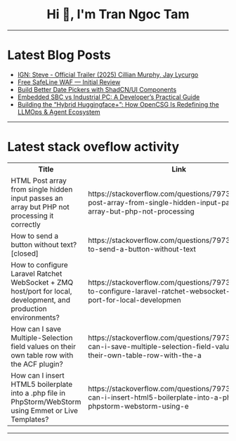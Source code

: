 <h1 align="center">Hi 👋, I'm Tran Ngoc Tam</h1>

---

# Latest Blog Posts 
<!-- BLOG-POST-LIST:START -->
- [IGN: Steve - Official Trailer &lpar;2025&rpar; Cillian Murphy, Jay Lycurgo](https://dev.to/gg_news/ign-steve-official-trailer-2025-cillian-murphy-jay-lycurgo-2e4g)
- [Free SafeLine WAF — Initial Review](https://dev.to/carrie_luo1/free-safeline-waf-initial-review-o5e)
- [Build Better Date Pickers with ShadCN/UI Components](https://dev.to/jqueryscript/build-better-date-pickers-with-shadcnui-components-91p)
- [Embedded SBC vs Industrial PC: A Developer’s Practical Guide](https://dev.to/lauraaa/embedded-sbc-vs-industrial-pc-a-developers-practical-guide-3g42)
- [Building the “Hybrid Huggingface+”: How OpenCSG Is Redefining the LLMOps &amp; Agent Ecosystem](https://dev.to/opencsg/building-the-hybrid-huggingface-how-opencsg-is-redefining-the-llmops-agent-ecosystem-472e)
<!-- BLOG-POST-LIST:END -->

---

# Latest stack oveflow activity
<table>
  <tr><th>Title</th><th>Link</th></tr>
  <!-- STACKOVERFLOW:START --><tr><td>HTML Post array from single hidden input passes an array but PHP not processing it correctly</td><td>https://stackoverflow.com/questions/79734770/html-post-array-from-single-hidden-input-passes-an-array-but-php-not-processing</td></tr><tr><td>How to send a button without text? [closed]</td><td>https://stackoverflow.com/questions/79734125/how-to-send-a-button-without-text</td></tr><tr><td>How to configure Laravel Ratchet WebSocket + ZMQ host/port for local, development, and production environments?</td><td>https://stackoverflow.com/questions/79733888/how-to-configure-laravel-ratchet-websocket-zmq-host-port-for-local-developmen</td></tr><tr><td>How can I save Multiple-Selection field values on their own table row with the ACF plugin?</td><td>https://stackoverflow.com/questions/79733750/how-can-i-save-multiple-selection-field-values-on-their-own-table-row-with-the-a</td></tr><tr><td>How can I insert HTML5 boilerplate into a .php file in PhpStorm/WebStorm using Emmet or Live Templates?</td><td>https://stackoverflow.com/questions/79733368/how-can-i-insert-html5-boilerplate-into-a-php-file-in-phpstorm-webstorm-using-e</td></tr><!-- STACKOVERFLOW:END -->
</table>

---


